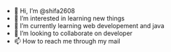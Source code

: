 - 👋 Hi, I’m @shifa2608
- 👀 I’m interested in learning new things
- 🌱 I’m currently learning web developement and java
- 💞️ I’m looking to collaborate on developer
- 📫 How to reach me through my mail

<!---
shifa2608/shifa2608 is a ✨ special ✨ repository because its `README.md` (this file) appears on your GitHub profile.
You can click the Preview link to take a look at your changes.
--->
